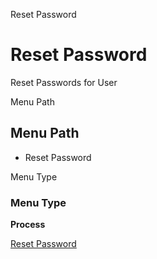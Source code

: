 
Reset Password
# Reset Password


Reset Passwords for User

Menu Path
## Menu Path



- Reset Password

Menu Type
### Menu Type

**Process**


[Reset Password](../../functional-guide/process/process-ad_user_password.md)